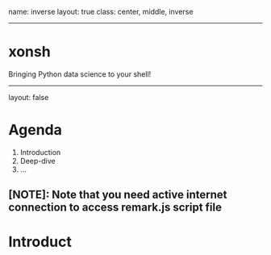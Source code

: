 name: inverse
layout: true
class: center, middle, inverse

---

# xonsh

Bringing Python data science to your shell!

---

layout: false

# Agenda

1. Introduction
2. Deep-dive
3. ...

[NOTE]: Note that you need active internet connection to access remark.js script file
---

# Introduct
